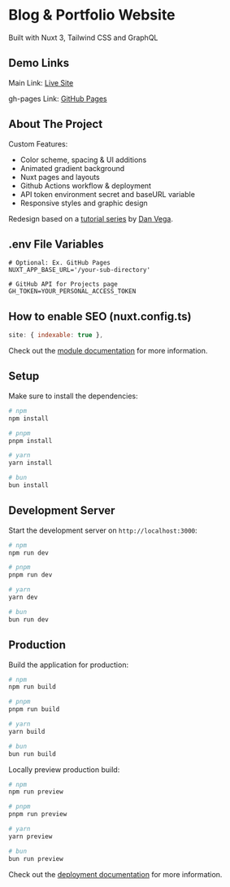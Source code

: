 # Blog & Portfolio Website

Built with Nuxt 3, Tailwind CSS and GraphQL

## Demo Links

Main Link:
[Live Site](https://blog.brandonwinger-air.com/)

gh-pages Link:
[GitHub Pages](https://brandonwingerair.github.io/portfolio-nuxt-tailwind-graphql/)

## About The Project

Custom Features:
- Color scheme, spacing & UI additions
- Animated gradient background
- Nuxt pages and layouts
- Github Actions workflow & deployment
- API token environment secret and baseURL variable
- Responsive styles and graphic design

Redesign based on a [tutorial series](https://www.youtube.com/playlist?list=PL4cUxeGkcC9gqdtrsPXR3K7nJhvYugyni) by [Dan Vega](https://www.danvega.dev/).

## .env File Variables

```Dotenv
# Optional: Ex. GitHub Pages
NUXT_APP_BASE_URL='/your-sub-directory'

# GitHub API for Projects page
GH_TOKEN=YOUR_PERSONAL_ACCESS_TOKEN
```

## How to enable SEO (nuxt.config.ts)

```js
site: { indexable: true },
```

Check out the [module documentation](https://nuxtseo.com/robots/getting-started/installation) for more information.

## Setup

Make sure to install the dependencies:

```bash
# npm
npm install

# pnpm
pnpm install

# yarn
yarn install

# bun
bun install
```

## Development Server

Start the development server on `http://localhost:3000`:

```bash
# npm
npm run dev

# pnpm
pnpm run dev

# yarn
yarn dev

# bun
bun run dev
```

## Production

Build the application for production:

```bash
# npm
npm run build

# pnpm
pnpm run build

# yarn
yarn build

# bun
bun run build
```

Locally preview production build:

```bash
# npm
npm run preview

# pnpm
pnpm run preview

# yarn
yarn preview

# bun
bun run preview
```

Check out the [deployment documentation](https://nuxt.com/docs/getting-started/deployment) for more information.
